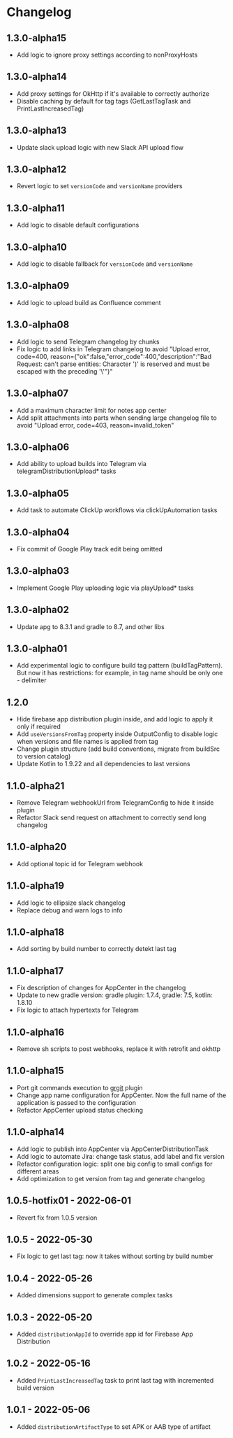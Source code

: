 # Changelog

## 1.3.0-alpha15
* Add logic to ignore proxy settings according to nonProxyHosts

## 1.3.0-alpha14
* Add proxy settings for OkHttp if it's available to correctly authorize
* Disable caching by default for tag tags (GetLastTagTask and PrintLastIncreasedTag)

## 1.3.0-alpha13
* Update slack upload logic with new Slack API upload flow

## 1.3.0-alpha12
* Revert logic to set `versionCode` and `versionName` providers

## 1.3.0-alpha11
* Add logic to disable default configurations

## 1.3.0-alpha10
* Add logic to disable fallback for `versionCode` and `versionName`

## 1.3.0-alpha09
* Add logic to upload build as Confluence comment

## 1.3.0-alpha08
* Add logic to send Telegram changelog by chunks
* Fix logic to add links in Telegram changelog to avoid "Upload error, code=400, reason={"ok":false,"error_code":400,"description":"Bad Request: can't parse entities: Character ')' is reserved and must be escaped with the preceding '\\'"}"

## 1.3.0-alpha07
* Add a maximum character limit for notes app center
* Add split attachments into parts when sending large changelog file to avoid "Upload error, code=403, reason=invalid_token"

## 1.3.0-alpha06
* Add ability to upload builds into Telegram via telegramDistributionUpload* tasks

## 1.3.0-alpha05
* Add task to automate ClickUp workflows via clickUpAutomation tasks

## 1.3.0-alpha04
* Fix commit of Google Play track edit being omitted

## 1.3.0-alpha03
* Implement Google Play uploading logic via playUpload* tasks

## 1.3.0-alpha02
* Update apg to 8.3.1 and gradle to 8.7, and other libs

## 1.3.0-alpha01
* Add experimental logic to configure build tag pattern (buildTagPattern). But now it has restrictions: for example, in tag name should be only one - delimiter

## 1.2.0
* Hide firebase app distribution plugin inside, and add logic to apply it only if required
* Add `useVersionsFromTag` property inside OutputConfig to disable logic when versions and file names is applied from tag   
* Change plugin structure (add build conventions, migrate from buildSrc to version catalog)
* Update Kotlin to 1.9.22 and all dependencies to last versions

## 1.1.0-alpha21
* Remove Telegram webhookUrl from TelegramConfig to hide it inside plugin
* Refactor Slack send request on attachment to correctly send long changelog 

## 1.1.0-alpha20
* Add optional topic id for Telegram webhook

## 1.1.0-alpha19
* Add logic to ellipsize slack changelog
* Replace debug and warn logs to info

## 1.1.0-alpha18
* Add sorting by build number to correctly detekt last tag

## 1.1.0-alpha17
* Fix description of changes for AppCenter in the changelog
* Update to new gradle version: gradle plugin: 1.7.4, gradle: 7.5, kotlin: 1.8.10
* Fix logic to attach hypertexts for Telegram

## 1.1.0-alpha16
* Remove sh scripts to post webhooks, replace it with retrofit and okhttp

## 1.1.0-alpha15
* Port git commands execution to [grgit](https://github.com/ajoberstar/grgit) plugin
* Change app name configuration for AppCenter. Now the full name of the application is passed to the configuration
* Refactor AppCenter upload status checking

## 1.1.0-alpha14
* Add logic to publish into AppCenter via AppCenterDistributionTask
* Add logic to automate Jira: change task status, add label and fix version
* Refactor configuration logic: split one big config to small configs for different areas
* Add optimization to get version from tag and generate changelog

## 1.0.5-hotfix01 - 2022-06-01

* Revert fix from 1.0.5 version

## 1.0.5 - 2022-05-30

* Fix logic to get last tag: now it takes without sorting by build number

## 1.0.4 - 2022-05-26

* Added dimensions support to generate complex tasks 

## 1.0.3 - 2022-05-20

* Added `distributionAppId` to override app id for Firebase App Distribution

## 1.0.2 - 2022-05-16

* Added `PrintLastIncreasedTag` task to print last tag with incremented build version 

## 1.0.1 - 2022-05-06

* Added `distributionArtifactType` to set APK or AAB type of artifact

